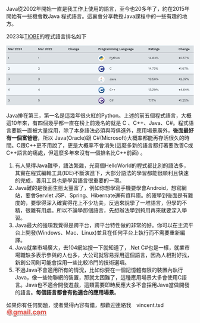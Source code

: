 Java從2002年開始一直是我工作上使用的語言，至今也20多年了，約在2015年開始有一些機會教Java 程式語言。這裏會分享教授Java課程中的一些有趣的地方。

2023年[TIOBE](https://www.tiobe.com/tiobe-index/)的程式語言排名如下

![programrank](images/why/programrank.png)



Java排在第三，第一名是這幾年很火紅的Python。上述的前五個程式語言，大概這10年來，有四個幾乎都一直在榜上前幾名的就是 C 、C++、Java、C#。程式語言要能一直被大量採用，除了本身語法必須與時俱進外，應用場景廣外，**後面最好有一個富爸爸**，所以 Java(Oracle)跟 C#(Microsoft)大概率都能再存活很久的時間。C跟C++更不用說了，更是大概率不會消失(這麼多新的語言都打著要改善C或C++語言的痛處，但這麼多年來沒有一個排名比C++前面) 。

1. 有人覺得Java難學，語法繁雜，光寫個HelloWorld的程式都比別的語法多，其實在程式編輯工具(IDE)不斷演進下，大部分語法的學習都能很順利且快速的完成，善用工具也是學習語言很重要的一環。
2. Java難的是後面生態太豐富了，例如你想學寫手機要學會Android，想寫網站，要會Servlet JSP、Spring、Hibernate還有資料庫。的確學到後面是有難度的，要學得深入確實得花上不少功夫，反過來說學了一堆語言，但學的不精，很難有用處。所以不論學那個語言，先想辦法學到夠用再來就要深入學習。
3. Java最大的強項我覺得是跨平台，跨平台特性做的非常的好。你可以在主流平台上開發(Windows、Mac、Linux)並且在任何平台上執行而不需要重新編譯。
4. Java就業市場廣大，去104網站搜一下就知道了，.Net C#也是一樣，就業市場職缺多表示參與的人也多，大公司就容易採用這個語言，因為人相對好找，新創公司則可能會採用一些比較冷門的技術選項。
5. 不過Java不會適用所有的情況，比如你要在一個記憶體有限的裝置內執行Java，像一些物聯網的裝置，那就太困難了，這種應用場景大多會使用C語言。Java也不適合開發遊戲，這類需要即時反應大多不會採用Java當做開發的語言。**每個語言都會有他適合的應用場景**。



如果你有任何問題，或者覺得內容有錯，都歡迎連絡我　vincent.tsd<img src="images/why/xxxmail.jpg"/>
